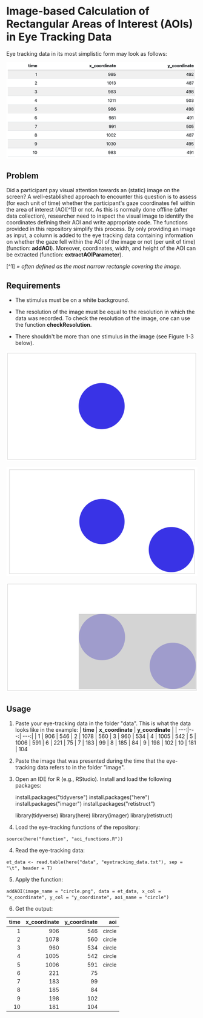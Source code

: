 # Image-based Calculation of Rectangular Areas of Interest (AOIs) in Eye Tracking Data

Eye tracking data in its most simplistic form may look as follows:

![](image/data_table.png)

## Problem

Did a participant pay visual attention towards an (static) image on the screen? A well-established approach to encounter this question is to assess (for each unit of time) whether the participant's gaze coordinates fell within the area of interest (AOI[^1]) or not. As this is normally done offline (after data collection), researcher need to inspect the visual image to identify the coordinates defining their AOI and write appropriate code. The functions provided in this repository simplify this process. By only providing an image as input, a column is added to the eye tracking data containing information on whether the gaze fell within the AOI of the image or not (per unit of time) (function: **addAOI**). Moreover, coordinates, width, and height of the AOI can be extracted (function: **extractAOIParameter**).

[^1] *= often defined as the most narrow rectangle covering the image.*

## Requirements

-   The stimulus must be on a white background.

-   The resolution of the image must be equal to the resolution in which the data was recorded. To check the resolution of the image, one can use the function **checkResolution**.

-   There shouldn't be more than one stimulus in the image (see Figure 1-3 below).

![Figure 1. Correct](image/circle_correct.png)

![Figure 2. False](image/circle_false_1.png)

![Figure 3. (unless you want this AOI.)](image/circle_false_2.png)

## Usage

1. Paste your eye-tracking data in the folder "data".
This is what the data looks like in the example:
| **time** | **x_coordinate** | **y_coordinate**  |
| ---:|---:| ---:|
| 1 | 906 | 546
| 2 | 1078 | 560
| 3 | 960 | 534
| 4 | 1005 | 542
| 5 | 1006 | 591
| 6 | 221 | 75
| 7 | 183 | 99
| 8 | 185 | 84
| 9 | 198 | 102
| 10 | 181 | 104

2. Paste the image that was presented during the time that the eye-tracking data refers to in the folder "image".

3. Open an IDE for R (e.g., RStudio). Install and load the following packages:

    install.packages("tidyverse")
    install.packages("here")
    install.packages("imager")
    install.packages("retistruct")
    
    library(tidyverse)
    library(here)
    library(imager)
    library(retistruct)

4. Load the eye-tracking functions of the repository:

```
source(here("function", "aoi_functions.R"))
```

4. Read the eye-tracking data:
```
et_data <- read.table(here("data", "eyetracking_data.txt"), sep = "\t", header = T)
```

5. Apply the function:
```
addAOI(image_name = "circle.png", data = et_data, x_col = "x_coordinate", y_col = "y_coordinate", aoi_name = "circle") 
```
6. Get the output:

| **time** | **x_coordinate** | **y_coordinate**  | **aoi**|
| ---:|---:| ---:| ---:|
| 1 | 906 | 546 | circle
| 2 | 1078 | 560 | circle
| 3 | 960 | 534 | circle
| 4 | 1005 | 542 | circle
| 5 | 1006 | 591 | circle
| 6 | 221 | 75 | <NA>
| 7 | 183 | 99 | <NA>
| 8 | 185 | 84 | <NA>
| 9 | 198 | 102 | <NA>
| 10 | 181 | 104 | <NA>
